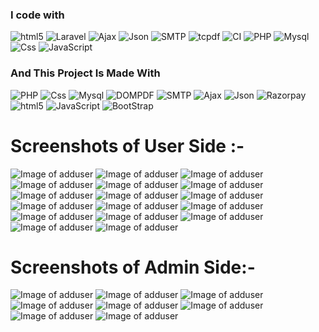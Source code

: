 







<h3>I code with</h3>
<p>
  <img alt="html5" src="https://img.shields.io/badge/-HTML5-E34F26?style=flat-square&logo=html5&logoColor=white" />
  <img alt="Laravel" src="https://img.shields.io/badge/Laravel-323330?style=flat-square&logo=laravel&logoColor=F7DF1E" />
  <img alt="Ajax" src="https://img.shields.io/badge/Ajax-323330?style=flat-square&logo=lAjax&logoColor=F7DF1E" />
  <img alt="Json" src="https://img.shields.io/badge/Json-323330?style=flat-square&logo=Json&logoColor=F7DF1E" />
  <img alt="SMTP" src="https://img.shields.io/badge/smtp-323330?style=flat-square&logo=smtp&logoColor=F7DF1E" />
  <img alt="tcpdf" src="https://img.shields.io/badge/tcpdf-323330?style=flat-square&logo=tcpdf&logoColor=F7DF1E" />
  <img alt="CI" src="https://img.shields.io/badge/CodeIgnitor-323330?style=flat-square&logo=CodeIgnitor&logoColor=F7DF1E" />
  <img alt="PHP" src="https://img.shields.io/badge/PHP-323330?style=flat-square&logo=PHP&logoColor=F7DF1E" />
  <img alt="Mysql" src="https://img.shields.io/badge/MySQL-00000F?style=flat-square&logo=mysql&logoColor=white" />
  <img alt="Css" src="https://img.shields.io/badge/CSS-239120?&style=flat-square&logo=css3&logoColor=white" />
  <img alt="JavaScript" src="https://img.shields.io/badge/-JavaScript-E34F26?style=flat-square&logo=JavaScript&logoColor=white" />
 
</p>

<h3>And This Project Is Made With </h3>
<p>


  <img alt="PHP" src="https://img.shields.io/badge/PHP-323330?style=flat-square&logo=PHP&logoColor=F7DF1E" />
  <img alt="Css" src="https://img.shields.io/badge/CSS-239120?&style=flat-square&logo=css3&logoColor=white" /> 
  <img alt="Mysql" src="https://img.shields.io/badge/MySQL-00000F?style=flat-square&logo=mysql&logoColor=white" />
  <img alt="DOMPDF" src="https://img.shields.io/badge/dompdf-323330?style=flat-square&logo=dompdf&logoColor=F7DF1E" />
  <img alt="SMTP" src="https://img.shields.io/badge/smtp-323330?style=flat-square&logo=smtp&logoColor=F7DF1E" />
  <img alt="Ajax" src="https://img.shields.io/badge/Ajax-323330?style=flat-square&logo=lAjax&logoColor=F7DF1E" />
  <img alt="Json" src="https://img.shields.io/badge/Json-323330?style=flat-square&logo=Json&logoColor=F7DF1E" />
  <img alt="Razorpay" src="https://img.shields.io/badge/razorpay-323330?style=flat-square&logo=razorpay&logoColor=F7DF1E" />
  <img alt="html5" src="https://img.shields.io/badge/-HTML5-E34F26?style=flat-square&logo=html5&logoColor=white" />
  <img alt="JavaScript" src="https://img.shields.io/badge/-JavaScript-E34F26?style=flat-square&logo=JavaScript&logoColor=white" />
  <img alt="BootStrap" src="https://img.shields.io/badge/-BootStrap-E34F26?style=flat-square&logo=BootStrap&logoColor=white" />

</p>




# Screenshots of User Side :-




![Image of adduser](https://raw.githubusercontent.com/KinshukGuhaDev/Urban-Vogue-E-Commerce/master/screenshots2/userregister.png)
![Image of adduser](https://raw.githubusercontent.com/KinshukGuhaDev/Urban-Vogue-E-Commerce/master/screenshots2/userlogin.png)
![Image of adduser](https://raw.githubusercontent.com/KinshukGuhaDev/Urban-Vogue-E-Commerce/master/screenshots2/homepage1.png)
![Image of adduser](https://raw.githubusercontent.com/KinshukGuhaDev/Urban-Vogue-E-Commerce/master/screenshots2/homepage2.png)
![Image of adduser](https://raw.githubusercontent.com/KinshukGuhaDev/Urban-Vogue-E-Commerce/master/screenshots2/homepage3.png)
![Image of adduser](https://raw.githubusercontent.com/KinshukGuhaDev/Urban-Vogue-E-Commerce/master/screenshots2/products1.png)
![Image of adduser](https://raw.githubusercontent.com/KinshukGuhaDev/Urban-Vogue-E-Commerce/master/screenshots2/product.png)
![Image of adduser](https://raw.githubusercontent.com/KinshukGuhaDev/Urban-Vogue-E-Commerce/master/screenshots2/wishlist.png)
![Image of adduser](https://raw.githubusercontent.com/KinshukGuhaDev/Urban-Vogue-E-Commerce/master/screenshots2/editcart.png)
![Image of adduser](https://raw.githubusercontent.com/KinshukGuhaDev/Urban-Vogue-E-Commerce/master/screenshots2/invoice1.png)
![Image of adduser](https://raw.githubusercontent.com/KinshukGuhaDev/Urban-Vogue-E-Commerce/master/screenshots2/razorpay1.png)
![Image of adduser](https://raw.githubusercontent.com/KinshukGuhaDev/Urban-Vogue-E-Commerce/master/screenshots2/razorpay2.png)
![Image of adduser](https://raw.githubusercontent.com/KinshukGuhaDev/Urban-Vogue-E-Commerce/master/screenshots2/razorpay3.png)
![Image of adduser](https://raw.githubusercontent.com/KinshukGuhaDev/Urban-Vogue-E-Commerce/master/screenshots2/payconfirm.png)
![Image of adduser](https://raw.githubusercontent.com/KinshukGuhaDev/Urban-Vogue-E-Commerce/master/screenshots2/mail.png)
![Image of adduser](https://raw.githubusercontent.com/KinshukGuhaDev/Urban-Vogue-E-Commerce/master/screenshots2/payinvoice.png)
![Image of adduser](https://raw.githubusercontent.com/KinshukGuhaDev/Urban-Vogue-E-Commerce/master/screenshots2/myorder.png)





# Screenshots of Admin Side:-





![Image of adduser](https://raw.githubusercontent.com/KinshukGuhaDev/Urban-Vogue-E-Commerce/master/screenshots2/adminlogin.png)
![Image of adduser](https://raw.githubusercontent.com/KinshukGuhaDev/Urban-Vogue-E-Commerce/master/screenshots2/admin1.png)
![Image of adduser](https://raw.githubusercontent.com/KinshukGuhaDev/Urban-Vogue-E-Commerce/master/screenshots2/admin2.png)
![Image of adduser](https://raw.githubusercontent.com/KinshukGuhaDev/Urban-Vogue-E-Commerce/master/screenshots2/admin3.png)
![Image of adduser](https://raw.githubusercontent.com/KinshukGuhaDev/Urban-Vogue-E-Commerce/master/screenshots2/admin4.png)
![Image of adduser](https://raw.githubusercontent.com/KinshukGuhaDev/Urban-Vogue-E-Commerce/master/screenshots2/admin5.png)
![Image of adduser](https://raw.githubusercontent.com/KinshukGuhaDev/Urban-Vogue-E-Commerce/master/screenshots2/admin6.png)
![Image of adduser](https://raw.githubusercontent.com/KinshukGuhaDev/Urban-Vogue-E-Commerce/master/screenshots2/adminorder.png)







